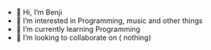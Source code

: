 - 👋 Hi, I’m Benji
- 👀 I’m interested in Programming, music and other things
- 🌱 I’m currently learning Programming 
- 💞️ I’m looking to collaborate on ( nothing)

<!---
NakiRaki123/NakiRaki123 is a ✨ special ✨ repository because its `README.md` (this file) appears on your GitHub profile.
You can click the Preview link to take a look at your changes.
--->
